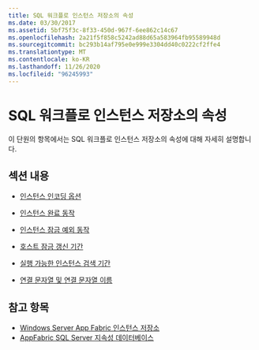 ```yaml
---
title: SQL 워크플로 인스턴스 저장소의 속성
ms.date: 03/30/2017
ms.assetid: 5bf75f3c-8f33-450d-967f-6ee862c14c67
ms.openlocfilehash: 2a21f5f858c5242ad88d65a583964fb95589948d
ms.sourcegitcommit: bc293b14af795e0e999e3304dd40c0222cf2ffe4
ms.translationtype: MT
ms.contentlocale: ko-KR
ms.lasthandoff: 11/26/2020
ms.locfileid: "96245993"
---
```

# <a name="properties-of-sql-workflow-instance-store"></a>SQL 워크플로 인스턴스 저장소의 속성

이 단원의 항목에서는 SQL 워크플로 인스턴스 저장소의 속성에 대해 자세히 설명합니다.  
  
## <a name="in-this-section"></a>섹션 내용  
  
- [인스턴스 인코딩 옵션](instance-encoding-option.md)  
  
- [인스턴스 완료 동작](instance-completion-action.md)  
  
- [인스턴스 잠금 예외 동작](instance-locked-exception-action.md)  
  
- [호스트 잠금 갱신 기간](host-lock-renewal-period.md)  
  
- [실행 가능한 인스턴스 검색 기간](runnable-instances-detection-period.md)  
  
- [연결 문자열 및 연결 문자열 이름](connection-string-and-connection-string-name.md)  
  
## <a name="see-also"></a>참고 항목

- [Windows Server App Fabric 인스턴스 저장소](/previous-versions/appfabric/ff383417(v=azure.10))
- [AppFabric SQL Server 지속성 데이터베이스](/previous-versions/appfabric/ee790819(v=azure.10))
